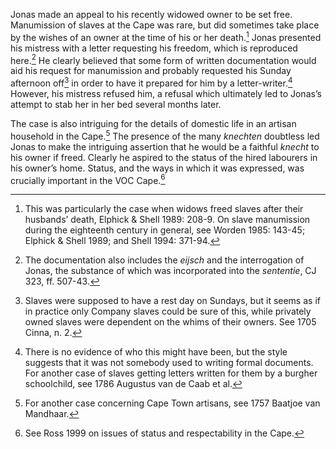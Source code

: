 Jonas made an appeal to his recently widowed owner to be set free. Manumission of slaves at the Cape was rare, but did sometimes take place by the wishes of an owner at the time of his or her death.[^1] Jonas presented his mistress with a letter requesting his freedom, which is reproduced here.[^2] He clearly believed that some form of written documentation would aid his request for manumission and probably requested his Sunday afternoon off[^3] in order to have it prepared for him by a letter-writer.[^4] However, his mistress refused him, a refusal which ultimately led to Jonas’s attempt to stab her in her bed several months later.

The case is also intriguing for the details of domestic life in an artisan household in the Cape.[^5] The presence of the many *knechten* doubtless led Jonas to make the intriguing assertion that he would be a faithful *knecht* to his owner if freed. Clearly he aspired to the status of the hired labourers in his owner’s home. Status, and the ways in which it was expressed, was crucially important in the VOC Cape.[^6]

[^1]: This was particularly the case when widows freed slaves after their husbands’ death, Elphick & Shell 1989: 208-9. On slave manumission during the eighteenth century in general, see Worden 1985: 143-45; Elphick & Shell 1989; and Shell 1994: 371-94.

[^2]: The documentation also includes the *eijsch* and the interrogation of Jonas, the substance of which was incorporated into the *sententie*, CJ 323, ff. 507-43.

[^3]: Slaves were supposed to have a rest day on Sundays, but it seems as if in practice only Company slaves could be sure of this, while privately owned slaves were dependent on the whims of their owners. See 1705 Cinna, n. 2.

[^4]: There is no evidence of who this might have been, but the style suggests that it was not somebody used to writing formal documents. For another case of slaves getting letters written for them by a burgher schoolchild, see 1786 Augustus van de Caab et al.

[^5]: For another case concerning Cape Town artisans, see 1757 Baatjoe van Mandhaar.

[^6]: See Ross 1999 on issues of status and respectability in the Cape.
